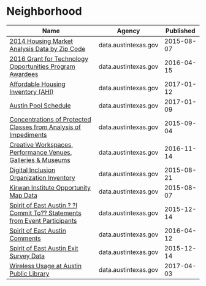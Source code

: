 # Neighborhood

Name | Agency | Published
---- | ---- | ---------
[2014 Housing Market Analysis Data by Zip Code](../datasets/hcnj-rei3.md) | data.austintexas.gov | 2015-08-07
[2016 Grant for Technology Opportunities Program Awardees](../datasets/h3kb-8atx.md) | data.austintexas.gov | 2016-04-15
[Affordable Housing Inventory (AHI)](../datasets/x5p7-qyuv.md) | data.austintexas.gov | 2017-01-12
[Austin Pool Schedule](../datasets/xaxa-886r.md) | data.austintexas.gov | 2017-01-09
[Concentrations of Protected Classes from Analysis of Impediments](../datasets/692b-xsit.md) | data.austintexas.gov | 2015-09-04
[Creative Workspaces, Performance Venues, Galleries & Museums](../datasets/qxfh-ycp7.md) | data.austintexas.gov | 2016-11-14
[Digital Inclusion Organization Inventory](../datasets/nw8s-p3bj.md) | data.austintexas.gov | 2015-08-21
[Kirwan Institute Opportunity Map Data](../datasets/f4c7-5ivu.md) | data.austintexas.gov | 2015-08-07
[Spirit of East Austin ? ?I Commit To?? Statements from Event Participants](../datasets/9fd5-w7gd.md) | data.austintexas.gov | 2015-12-14
[Spirit of East Austin Comments](../datasets/wj2d-jcey.md) | data.austintexas.gov | 2016-04-12
[Spirit of East Austin Exit Survey Data](../datasets/wg4m-dfpc.md) | data.austintexas.gov | 2015-12-14
[Wireless Usage at Austin Public Library](../datasets/cr83-wy4q.md) | data.austintexas.gov | 2017-04-03

